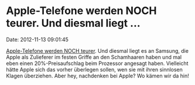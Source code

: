 Apple-Telefone werden NOCH teurer. Und diesmal liegt \...
=========================================================

Date: 2012-11-13 09:01:45

[Apple-Telefone werden NOCH
teurer](http://www.androidauthority.com/samsung-processor-price-bump-130419/).
Und diesmal liegt es an Samsung, die Apple als Zulieferer im festen
Griffe an den Schamhaaren haben und mal eben einen 20%-Preisaufschlag
beim Prozessor angesagt haben. Vielleicht hätte Apple sich das vorher
überlegen sollen, wen sie mit ihren sinnlosen Klagen überziehen. Aber
hey, nachdenken bei Apple? Wo kämen wir da hin!
